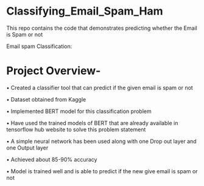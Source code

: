 # Classifying_Email_Spam_Ham
This repo contains the code that demonstrates predicting whether the Email is Spam or not

Email spam Classification:   

# Project Overview- 

•	Created a classifier tool that can predict if the given email is spam or not

•	Dataset obtained from Kaggle

•	Implemented BERT model for this classification problem

•	Have used the trained models of BERT that are already available in tensorflow hub website to solve this problem statement

•	A simple neural network has been used along with one Drop out layer and one Output layer

•	Achieved about 85-90% accuracy 

•	Model is trained well and is able to predict if the new give email  is spam or not
